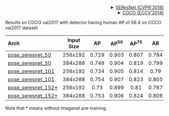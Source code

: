 <!-- [BACKBONE] -->

<details>
<summary align="right"><a href="http://openaccess.thecvf.com/content_cvpr_2018/html/Hu_Squeeze-and-Excitation_Networks_CVPR_2018_paper">SEResNet (CVPR'2018)</a></summary>

```bibtex
@inproceedings{hu2018squeeze,
  title={Squeeze-and-excitation networks},
  author={Hu, Jie and Shen, Li and Sun, Gang},
  booktitle={Proceedings of the IEEE conference on computer vision and pattern recognition},
  pages={7132--7141},
  year={2018}
}
```

</details>

<!-- [DATASET] -->

<details>
<summary align="right"><a href="https://link.springer.com/chapter/10.1007/978-3-319-10602-1_48">COCO (ECCV'2014)</a></summary>

```bibtex
@inproceedings{lin2014microsoft,
  title={Microsoft coco: Common objects in context},
  author={Lin, Tsung-Yi and Maire, Michael and Belongie, Serge and Hays, James and Perona, Pietro and Ramanan, Deva and Doll{\'a}r, Piotr and Zitnick, C Lawrence},
  booktitle={European conference on computer vision},
  pages={740--755},
  year={2014},
  organization={Springer}
}
```

</details>

Results on COCO val2017 with detector having human AP of 56.4 on COCO val2017 dataset

| Arch                                          | Input Size |  AP   | AP<sup>50</sup> | AP<sup>75</sup> |  AR   | AR<sup>50</sup> |                     ckpt                      |                      log                      |
| :-------------------------------------------- | :--------: | :---: | :-------------: | :-------------: | :---: | :-------------: | :-------------------------------------------: | :-------------------------------------------: |
| [pose_seresnet_50](/configs/body_2d_keypoint/topdown_heatmap/coco/td-hm_seresnet50_8xb64-210e_coco-256x192.py) |  256x192   | 0.729 |      0.903      |      0.807      | 0.784 |      0.941      | [ckpt](https://download.openmmlab.com/mmpose/top_down/seresnet/seresnet50_coco_256x192-25058b66_20200727.pth) | [log](https://download.openmmlab.com/mmpose/top_down/seresnet/seresnet50_coco_256x192_20200727.log.json) |
| [pose_seresnet_50](/configs/body_2d_keypoint/topdown_heatmap/coco/td-hm_seresnet50_8xb64-210e_coco-384x288.py) |  384x288   | 0.748 |      0.904      |      0.819      | 0.799 |      0.941      | [ckpt](https://download.openmmlab.com/mmpose/top_down/seresnet/seresnet50_coco_384x288-bc0b7680_20200727.pth) | [log](https://download.openmmlab.com/mmpose/top_down/seresnet/seresnet50_coco_384x288_20200727.log.json) |
| [pose_seresnet_101](/configs/body_2d_keypoint/topdown_heatmap/coco/td-hm_seresnet101_8xb64-210e_coco-256x192.py) |  256x192   | 0.734 |      0.905      |      0.814      | 0.79  |      0.941      | [ckpt](https://download.openmmlab.com/mmpose/top_down/seresnet/seresnet101_coco_256x192-83f29c4d_20200727.pth) | [log](https://download.openmmlab.com/mmpose/top_down/seresnet/seresnet101_coco_256x192_20200727.log.json) |
| [pose_seresnet_101](/configs/body_2d_keypoint/topdown_heatmap/coco/td-hm_seresnet101_8xb64-210e_coco-384x288.py) |  384x288   | 0.754 |      0.907      |      0.823      | 0.805 |      0.943      | [ckpt](https://download.openmmlab.com/mmpose/top_down/seresnet/seresnet101_coco_384x288-48de1709_20200727.pth) | [log](https://download.openmmlab.com/mmpose/top_down/seresnet/seresnet101_coco_384x288_20200727.log.json) |
| [pose_seresnet_152\*](/configs/body_2d_keypoint/topdown_heatmap/coco/td-hm_seresnet152_8xb32-210e_coco-256x192.py) |  256x192   | 0.73  |      0.899      |      0.81       | 0.787 |      0.939      | [ckpt](https://download.openmmlab.com/mmpose/top_down/seresnet/seresnet152_coco_256x192-1c628d79_20200727.pth) | [log](https://download.openmmlab.com/mmpose/top_down/seresnet/seresnet152_coco_256x192_20200727.log.json) |
| [pose_seresnet_152\*](/configs/body_2d_keypoint/topdown_heatmap/coco/td-hm_seresnet152_8xb32-210e_coco-384x288.py) |  384x288   | 0.753 |      0.906      |      0.824      | 0.806 |      0.945      | [ckpt](https://download.openmmlab.com/mmpose/top_down/seresnet/seresnet152_coco_384x288-58b23ee8_20200727.pth) | [log](https://download.openmmlab.com/mmpose/top_down/seresnet/seresnet152_coco_384x288_20200727.log.json) |

Note that * means without imagenet pre-training.
